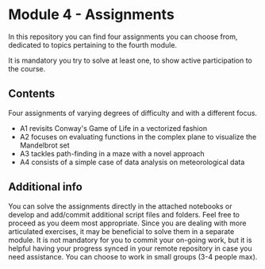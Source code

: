 # Module 4 - Assignments
In this repository you can find four assignments you can choose from, dedicated to topics pertaining to the fourth module.

It is mandatory you try to solve at least one, to show active participation to the course.

## Contents
Four assignments of varying degrees of difficulty and with a different focus.
- A1 revisits Conway's Game of Life in a vectorized fashion
- A2 focuses on evaluating functions in the complex plane to visualize the Mandelbrot set
- A3 tackles path-finding in a maze with a novel approach
- A4 consists of a simple case of data analysis on meteorological data

## Additional info
You can solve the assignments directly in the attached notebooks or develop and add/commit additional script files and folders. Feel free to proceed as you deem most appropriate. Since you are dealing with more articulated exercises, it may be beneficial to solve them in a separate module.
It is not mandatory for you to commit your on-going work, but it is helpful having your progress synced in your remote repository in case you need assistance.
You can choose to work in small groups (3-4 people max).

